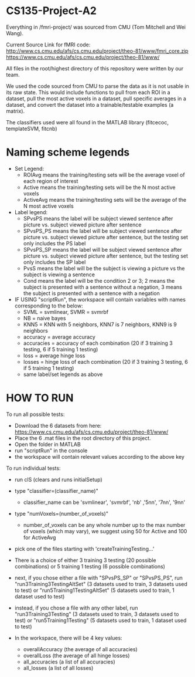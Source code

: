 # CS135-Project-A2
Everything in /fmri-project/ was sourced from CMU (Tom Mitchell and Wei Wang).

Current Source Link for fMRI code: http://www.cs.cmu.edu/afs/cs.cmu.edu/project/theo-81/www/fmri_core.zip
https://www.cs.cmu.edu/afs/cs.cmu.edu/project/theo-81/www/

All files in the root/highest directory of this repository were written by 
our team.

We used the code sourced from CMU to parse the data as it is not usable in its raw state. This would include functions to pull from each ROI in a dataset, pull the most active voxels in a dataset, pull specific averages in a dataset, and convert the dataset into a trainable/testable examples (a matrix).

The classifiers used were all found in the MATLAB library (fitcecoc, templateSVM, fitcnb)

# Naming scheme legends

- Set Legend:
    - ROIAvg means the training/testing sets will be the average voxel of each region of interest
    - Active means the training/testing sets will be the N most active voxels
    - ActiveAvg means the training/testing sets will be the average of the N most active voxels
- Label legend:
    - SPvsPS means the label will be subject viewed sentence after picture vs. subject viewed picture after sentence
    - SPvsPS_PS means the label will be subject viewed sentence after picture vs. subject viewed picture after sentence, but the testing set only includes the PS label
    - SPvsPS_SP means the label will be subject viewed sentence after picture vs. subject viewed picture after sentence, but the testing set only includes the SP label
    - PvsS means the label will be the subject is viewing a picture vs the subject is viewing a sentence
    - Cond means the label will be the condition 2 or 3; 2 means the subject is presented with a sentence without a negation, 3 means the subject is presented with a sentence with a negation
- IF USING "scriptRun", the workspace will contain variables with names corresponding to the below:
    - SVML = svmlinear, SVMR = svmrbf
    - NB = naive bayes
    - KNN5 = KNN with 5 neighbors, KNN7 is 7 neighbors, KNN9 is 9 neighbors
    - accuracy = average accuracy
    - accuracies = accuracy of each combination (20 if 3 training 3 testing, 6 if 5 training 1 testing)
    - loss = average hinge loss
    - losses = hinge loss of each combination (20 if 3 training 3 testing, 6 if 5 training 1 testing)
    - same label/set legends as above


# HOW TO RUN
To run all possible tests:
- Download the 6 datasets from here: https://www.cs.cmu.edu/afs/cs.cmu.edu/project/theo-81/www/
- Place the 6 .mat files in the root directory of this project.
- Open the folder in MATLAB
- run "scriptRun" in the console
- the workspace will contain relevant values according to the above key


To run individual tests:
- run clS (clears and runs initialSetup)
- type "classifier=(classifier_name)"
    - classifier_name can be 'svmlinear', 'svmrbf', 'nb' ,'5nn', '7nn', '9nn'
- type "numVoxels=(number_of_voxels)"
    - number_of_voxels can be any whole number up to the max number of voxels (which may vary), we suggest using 50 for Active and 100 for ActiveAvg
- pick one of the files starting with 'createTrainingTesting...'
    
- There is a choice of either 3 training 3 testing (20 possible combinations) or 5 training 1 testing (6 possible combinations)

- next, if you chose either a file with "SPvsPS_SP" or "SPvsPS_PS", run "run3Training3TestingAltSet" (3 datasets used to train, 3 datasets used to test) or "run5Training1TestingAltSet" (5 datasets used to train, 1 dataset used to test)
- instead, if you chose a file with any other label, run "run3Training3Testing" (3 datasets used to train, 3 datasets used to test) or "run5Training1Testing" (5 datasets used to train, 1 dataset used to test)
- In the workspace, there will be 4 key values:
    - overallAccuracy (the average of all accuracies)
    - overallLoss (the average of all hinge losses)
    - all_accuracies (a list of all accuracies)
    - all_losses (a list of all losses)
